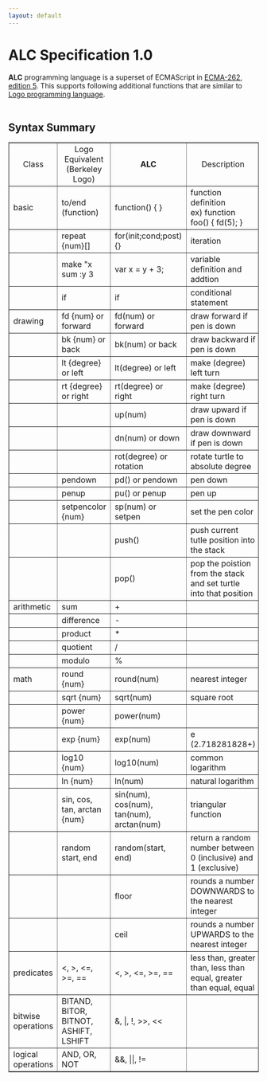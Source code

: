 ```yaml
---
layout: default
---
```


<h1>ALC Specification 1.0</h1>
<b>ALC</b> programming language is a superset of ECMAScript in <a href="http://www.ecma-international.org/ecma-262/5.1/">ECMA-262, edition 5</a>. This supports following additional functions that are similar to <a href="http://en.wikipedia.org/wiki/Logo_(programming_language)">Logo programming language</a>.
<br>
<br>

<h2>Syntax Summary</h2>
<table border=1 width="100%">
<tr align=center>
  <td>Class</td><td>Logo Equivalent<br>(Berkeley Logo)</td>
  <td><b>ALC</b></td><td>Description</td>
</tr>
<tr>
  <td>basic</td>
  <td>to/end (function)</td>
  <td>function() { }</td>
  <td>function definition<br>
    ex) function foo() { fd(5); }
  </td>
</tr>
<tr>
  <td></td>
  <td>repeat {num}[]</td>
  <td>for(init;cond;post) {}</td>
  <td>iteration</td>
</tr>
<tr>
  <td></td>
  <td>make "x sum :y 3</td>
  <td>var x = y + 3;</td>
  <td>variable definition and addtion</td>
</tr>
<tr>
  <td></td>
  <td>if </td>
  <td>if</td>
  <td>conditional statement</td>
</tr>
<tr>
  <td>drawing</td>
  <td>fd {num} or forward </td>
  <td>fd(num) or forward</td>
  <td>draw forward if pen is down</td>
</tr>
<tr>
  <td></td>
  <td>bk {num} or back</td>
  <td>bk(num) or back</td>
  <td>draw backward if pen is down</td>
</tr>
<tr>
  <td></td>
  <td>lt {degree} or left</td>
  <td>lt(degree) or left</td>
  <td>make (degree) left turn</td>
</tr>
<tr>
  <td> </td>
  <td>rt {degree} or right</td>
  <td>rt(degree) or right</td>
  <td>make (degree) right turn</td>
</tr>
<tr>
  <td></td>
  <td> </td>
  <td>up(num)</td>
  <td>draw upward if pen is down</td>
</tr>
<tr>
  <td></td>
  <td> </td>
  <td>dn(num) or down</td>
  <td>draw downward if pen is down</td>
</tr>
<tr>
  <td></td>
  <td> </td>
  <td>rot(degree) or rotation</td>
  <td>rotate turtle to absolute degree</td>
</tr>
<tr>
  <td></td>
  <td>pendown</td>
  <td>pd() or pendown</td>
  <td>pen down</td>
</tr>
<tr>
  <td></td>
  <td>penup</td>
  <td>pu() or penup</td>
  <td>pen up</td>
</tr>
<tr>
  <td></td>
  <td>setpencolor {num}</td>
  <td>sp(num) or setpen</td>
  <td>set the pen color</td>
</tr>
<tr>
  <td></td>
  <td> </td>
  <td>push()</td>
  <td>push current tutle position into the stack</td>
</tr>
<tr>
  <td></td>
  <td> </td>
  <td>pop()</td>
  <td>pop the poistion from the stack and set turtle into that position</td>
</tr>
<tr>
  <td>arithmetic</td>
  <td>sum</td>
  <td>+</td>
  <td></td>
</tr>
<tr>
  <td></td>
  <td>difference</td>
  <td>-</td>
  <td></td>
</tr>
<tr>
  <td></td>
  <td>product</td>
  <td>*</td>
  <td></td>
</tr>
<tr>
  <td></td>
  <td>quotient</td>
  <td>/</td>
  <td></td>
</tr>
<tr>
  <td></td>
  <td>modulo</td>
  <td>%</td>
  <td></td>
</tr>
<tr>
  <td>math</td>
  <td>round {num}</td>
  <td>round(num)</td>
  <td>nearest integer</td>
</tr>
<tr>
  <td></td>
  <td>sqrt {num}</td>
  <td>sqrt(num)</td>
  <td>square root</td>
</tr>
<tr>
  <td></td>
  <td>power {num}</td>
  <td>power(num)</td>
  <td></td>
</tr>
<tr>
  <td></td>
  <td>exp {num}</td>
  <td>exp(num)</td>
  <td>e (2.718281828+)</td>
</tr>
<tr>
  <td></td>
  <td>log10 {num}</td>
  <td>log10(num)</td>
  <td>common logarithm</td>
</tr>
<tr>
  <td></td>
  <td>ln {num}</td>
  <td>ln(num)</td>
  <td>natural logarithm</td>
</tr>
<tr>
  <td></td>
  <td>sin, cos, tan, arctan {num}</td>
  <td>sin(num), cos(num), tan(num), arctan(num)</td>
  <td>triangular function</td>
</tr>
<tr>
  <td></td>
  <td>random start, end</td>
  <td>random(start, end)</td>
  <td>return a random number between 0 (inclusive) and 1 (exclusive)</td>
</tr>
<tr>
  <td></td>
  <td> </td>
  <td>floor</td>
  <td>rounds a number DOWNWARDS to the nearest integer</td>
</tr>
<tr>
  <td></td>
  <td> </td>
  <td>ceil</td>
  <td>rounds a number UPWARDS to the nearest integer</td>
</tr>
<tr>
  <td>predicates</td>
  <td><, >, <=, >=, ==</td>
  <td><, >, <=, >=, ==</td>
  <td>less than, greater than, less than equal, greater than equal, equal</td>
</tr>
<tr>
  <td>bitwise  operations</td>
  <td>BITAND, BITOR, BITNOT, ASHIFT, LSHIFT</td>
  <td>&, |, !, >>, <<</td>
  <td></td>
</tr>
<tr>
  <td>logical operations</td>
  <td>AND, OR, NOT</td>
  <td>&&, ||, !=</td>
  <td></td>
</tr>
</table>
